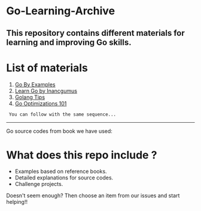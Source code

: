 # Go-Learning-Archive


## This repository contains different materials for learning and improving Go skills.

# List of materials

1. [Go By Examples](https://gobyexample.com/)
2. [Learn Go by Inancgumus](https://github.com/inancgumus/learngo)
3. [Golang Tips](https://go101.org/article/tips.html)
4. [Go Optimizations 101](https://go101.org/optimizations/101.html)


` You can follow with the same sequence...`

---

Go source codes from book we have used:


# What does this repo include ?

- Examples based on reference books.  
- Detailed explanations for source codes.
- Challenge projects.


Doesn't seem enough? Then choose an item from our issues and start helping!!